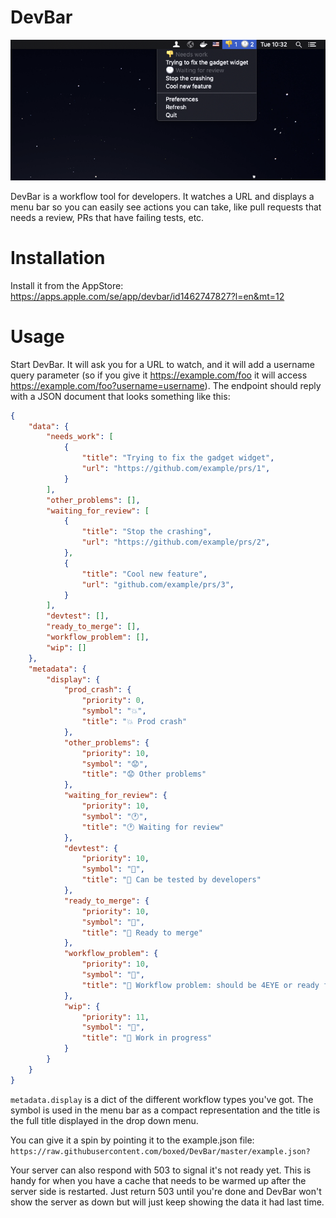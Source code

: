 # DevBar

![](screenshot.png)

DevBar is a workflow tool for developers. It watches a URL and displays a menu bar so you can easily see actions you can take, like pull requests that needs a review, PRs that have failing tests, etc.

# Installation

Install it from the AppStore: https://apps.apple.com/se/app/devbar/id1462747827?l=en&mt=12

# Usage

Start DevBar. It will ask you for a URL to watch, and it will add a username query parameter (so if you give it https://example.com/foo it will access https://example.com/foo?username=username). The endpoint should reply with a JSON document that looks something like this:


```json
{
    "data": {
        "needs_work": [
            {
                "title": "Trying to fix the gadget widget",
                "url": "https://github.com/example/prs/1",
            }
        ],
        "other_problems": [],
        "waiting_for_review": [
            {
                "title": "Stop the crashing",
                "url": "https://github.com/example/prs/2",
            },
            {
                "title": "Cool new feature",
                "url": "github.com/example/prs/3",
            }
        ],
        "devtest": [],
        "ready_to_merge": [],
        "workflow_problem": [],
        "wip": []
    },
    "metadata": {
        "display": {
            "prod_crash": {
                "priority": 0,
                "symbol": "💥",
                "title": "💥 Prod crash"
            },
            "other_problems": {
                "priority": 10,
                "symbol": "😟",
                "title": "😟 Other problems"
            },
            "waiting_for_review": {
                "priority": 10,
                "symbol": "🕐",
                "title": "🕐 Waiting for review"
            },
            "devtest": {
                "priority": 10,
                "symbol": "🧪",
                "title": "🧪 Can be tested by developers"
            },
            "ready_to_merge": {
                "priority": 10,
                "symbol": "🎉",
                "title": "🎉 Ready to merge"
            },
            "workflow_problem": {
                "priority": 10,
                "symbol": "🤨",
                "title": "🤨 Workflow problem: should be 4EYE or ready for test"
            },
            "wip": {
                "priority": 11,
                "symbol": "🚧",
                "title": "🚧 Work in progress"
            }
        }
    }
}
```

`metadata.display` is a dict of the different workflow types you've got. The symbol is used in the menu bar as a compact representation and the title is the full title displayed in the drop down menu.


You can give it a spin by pointing it to the example.json file: `https://raw.githubusercontent.com/boxed/DevBar/master/example.json?`

Your server can also respond with 503 to signal it's not ready yet. This is handy for when you have a cache that needs to be warmed up after the server side is restarted. Just return 503 until you're done and DevBar won't show the server as down but will just keep showing the data it had last time.
